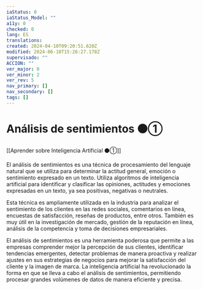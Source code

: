 ```yaml
---
iaStatus: 0
iaStatus_Model: ""
a11y: 0
checked: 0
lang: ES
translations: 
created: 2024-04-10T09:20:51.620Z
modified: 2024-06-10T15:26:27.178Z
supervisado: ""
ACCION: ""
ver_major: 0
ver_minor: 2
ver_rev: 5
nav_primary: []
nav_secondary: []
tags: []
---
```

# Análisis de sentimientos ⚫①

[[Aprender sobre Inteligencia Artificial ⚫①]]

El análisis de sentimientos es una técnica de procesamiento del lenguaje natural que se utiliza para determinar la actitud general, emoción o sentimiento expresado en un texto. Utiliza algoritmos de inteligencia artificial para identificar y clasificar las opiniones, actitudes y emociones expresadas en un texto, ya sea positivas, negativas o neutrales.

Esta técnica es ampliamente utilizada en la industria para analizar el sentimiento de los clientes en las redes sociales, comentarios en línea, encuestas de satisfacción, reseñas de productos, entre otros. También es muy útil en la investigación de mercado, gestión de la reputación en línea, análisis de la competencia y toma de decisiones empresariales.

El análisis de sentimientos es una herramienta poderosa que permite a las empresas comprender mejor la percepción de sus clientes, identificar tendencias emergentes, detectar problemas de manera proactiva y realizar ajustes en sus estrategias de negocios para mejorar la satisfacción del cliente y la imagen de marca. La inteligencia artificial ha revolucionado la forma en que se lleva a cabo el análisis de sentimientos, permitiendo procesar grandes volúmenes de datos de manera eficiente y precisa.
